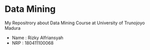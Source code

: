 # Data Mining
My Repositrory about Data Mining Course at University of Trunojoyo Madura
- Name : Rizky Alfriansyah
- NRP  : 180411100068
